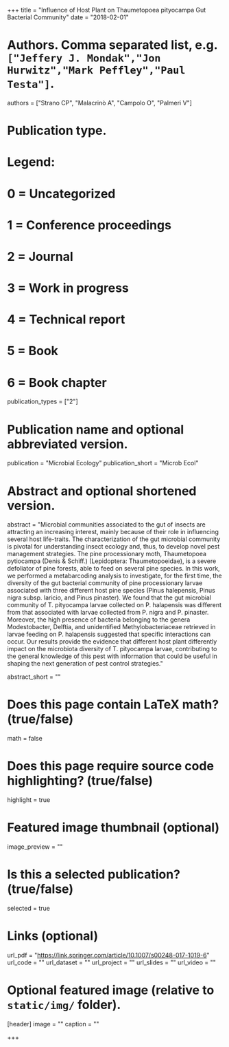 +++
title = "Influence of Host Plant on Thaumetopoea pityocampa Gut Bacterial Community"
date = "2018-02-01"

# Authors. Comma separated list, e.g. `["Jeffery J. Mondak","Jon Hurwitz","Mark Peffley","Paul Testa"]`.
authors = ["Strano CP", "Malacrinò A", "Campolo O", "Palmeri V"]

# Publication type.
# Legend:
# 0 = Uncategorized
# 1 = Conference proceedings
# 2 = Journal
# 3 = Work in progress
# 4 = Technical report
# 5 = Book
# 6 = Book chapter
publication_types = ["2"]

# Publication name and optional abbreviated version.
publication = "Microbial Ecology"
publication_short = "Microb Ecol"

# Abstract and optional shortened version.
abstract = "Microbial communities associated to the gut of insects are attracting an increasing interest, mainly because of their role in influencing several host life-traits. The characterization of the gut microbial community is pivotal for understanding insect ecology and, thus, to develop novel pest management strategies. The pine processionary moth, Thaumetopoea pytiocampa (Denis & Schiff.) (Lepidoptera: Thaumetopoeidae), is a severe defoliator of pine forests, able to feed on several pine species. In this work, we performed a metabarcoding analysis to investigate, for the first time, the diversity of the gut bacterial community of pine processionary larvae associated with three different host pine species (Pinus halepensis, Pinus nigra subsp. laricio, and Pinus pinaster). We found that the gut microbial community of T. pityocampa larvae collected on P. halapensis was different from that associated with larvae collected from P. nigra and P. pinaster. Moreover, the high presence of bacteria belonging to the genera Modestobacter, Delftia, and unidentified Methylobacteriaceae retrieved in larvae feeding on P. halapensis suggested that specific interactions can occur. Our results provide the evidence that different host plant differently impact on the microbiota diversity of T. pityocampa larvae, contributing to the general knowledge of this pest with information that could be useful in shaping the next generation of pest control strategies."

abstract_short = ""

# Does this page contain LaTeX math? (true/false)
math = false

# Does this page require source code highlighting? (true/false)
highlight = true

# Featured image thumbnail (optional)
image_preview = ""

# Is this a selected publication? (true/false)
selected = true

# Links (optional)
url_pdf = "https://link.springer.com/article/10.1007/s00248-017-1019-6"
url_code = ""
url_dataset = ""
url_project = ""
url_slides = ""
url_video = ""

# Optional featured image (relative to `static/img/` folder).
[header]
image = ""
caption = ""

+++
